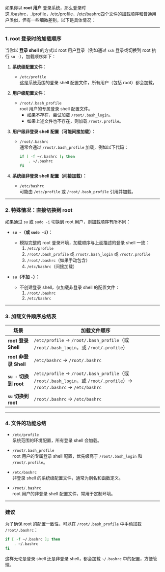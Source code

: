 如果你以 **root 用户** 登录系统，那么登录时这./bashrc，./profile，/etc/profile，/etc/bashrc四个文件的加载顺序和普通用户类似，但有一些细微差别。以下是具体情况：

---

### **1. root 登录时的加载顺序**

当你以 **登录 shell** 的方式以 root 用户登录（例如通过 `ssh` 登录或切换到 root 执行 `su -`），加载顺序如下：

1. **系统级配置文件：**
   - `/etc/profile`  
     这是系统范围的登录 shell 配置文件，所有用户（包括 root）都会加载。

2. **用户级配置文件：**
   - `/root/.bash_profile`  
     root 用户的专属登录 shell 配置文件。
     - 如果不存在，尝试加载 `/root/.bash_login`。
     - 如果上述文件也不存在，则加载 `/root/.profile`。

3. **用户级非登录 shell 配置（可能间接加载）：**
   - `/root/.bashrc`  
     通常会通过 `/root/.bash_profile` 加载，例如以下代码：
     ```bash
     if [ -f ~/.bashrc ]; then
         . ~/.bashrc
     fi
     ```

4. **系统级非登录 shell 配置（间接加载）：**
   - `/etc/bashrc`  
     可能由 `/etc/profile` 或 `/root/.bash_profile` 引用并加载。

---

### **2. 特殊情况：直接切换到 root**

如果通过 `su` 或 `sudo -i` 切换到 root 用户，则加载顺序有所不同：

- **`su -`（或 `sudo -i`）：**
  - 模拟完整的 root 登录环境，加载顺序与上面描述的登录 shell 一致：
    1. `/etc/profile`
    2. `/root/.bash_profile` 或 `/root/.bash_login` 或 `/root/.profile`
    3. `/root/.bashrc`（如果手动包含）
    4. `/etc/bashrc`（间接加载）

- **`su`（不加 `-`）：**
  - 不创建登录 shell，仅加载非登录 shell 的配置文件：
    1. `/root/.bashrc`
    2. `/etc/bashrc`

---

### **3. 加载文件顺序总结表**

| **场景**               | **加载文件顺序**                                             |
| ---------------------- | ------------------------------------------------------------ |
| **root 登录 Shell**    | `/etc/profile` → `/root/.bash_profile`（或 `/root/.bash_login`，或 `/root/.profile`） |
| **root 非登录 Shell**  | `/etc/bashrc` → `/root/.bashrc`                              |
| **`su -` 切换到 root** | `/etc/profile` → `/root/.bash_profile`（或 `/root/.bash_login`，或 `/root/.profile`）→ `/root/.bashrc` → `/etc/bashrc` |
| **`su` 切换到 root**   | `/root/.bashrc` → `/etc/bashrc`                              |

---

### **4. 文件的功能总结**

- `/etc/profile`  
  系统范围的环境配置，所有登录 shell 会加载。
  
- `/root/.bash_profile`  
  root 用户的专属登录 shell 配置，优先级高于 `/root/.bash_login` 和 `/root/.profile`。
  
- `/etc/bashrc`  
  非登录 shell 的系统级配置文件，通常为别名和函数定义。
  
- `/root/.bashrc`  
  root 用户的非登录 shell 配置文件，常用于定制环境。

---

### **建议**
为了确保 root 的配置一致性，可以在 `/root/.bash_profile` 中手动加载 `/root/.bashrc`：

```bash
if [ -f ~/.bashrc ]; then
    . ~/.bashrc
fi
```

这样无论是登录 shell 还是非登录 shell，都会加载 `~/.bashrc` 中的配置，方便管理。